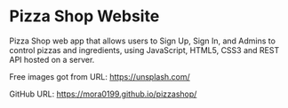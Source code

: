 # Pizza Shop Website
Pizza Shop web app that allows users to Sign Up, Sign In, and Admins to control pizzas and ingredients, using JavaScript, HTML5, CSS3 and REST API hosted on a server.

Free images got from URL: https://unsplash.com/

GitHub URL: https://mora0199.github.io/pizzashop/
